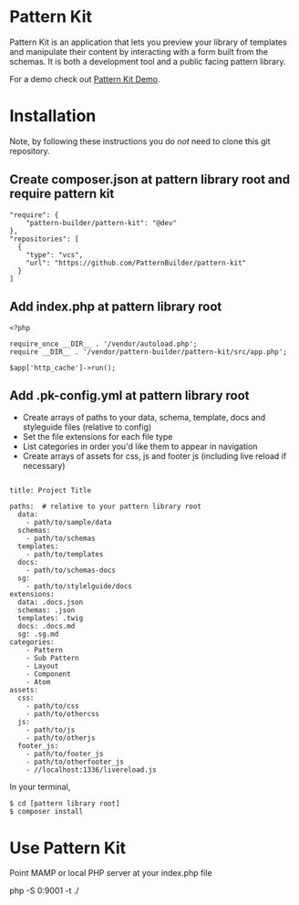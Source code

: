 # Pattern Kit

Pattern Kit is an application that lets you preview your library of templates and manipulate their content by interacting with a form built from the schemas. It is both a development tool and a public facing pattern library.

For a demo check out [Pattern Kit Demo](http://patternkit.info/sg/). 

# Installation

Note, by following these instructions you do _not_ need to clone this git repository.

## Create composer.json at pattern library root and require pattern kit

```
"require": {
    "pattern-builder/pattern-kit": "@dev"
},
"repositories": [
  {
    "type": "vcs",
    "url": "https://github.com/PatternBuilder/pattern-kit"
  }
]
```

## Add index.php at pattern library root
```
<?php

require_once __DIR__ . '/vendor/autoload.php';
require __DIR__ . '/vendor/pattern-builder/pattern-kit/src/app.php';

$app['http_cache']->run();

```

## Add .pk-config.yml at pattern library root

- Create arrays of paths to your data, schema, template, docs and styleguide files (relative to config)
- Set the file extensions for each file type
- List categories in order you'd like them to appear in navigation
- Create arrays of assets for css, js and footer js (including live reload if necessary)

```

title: Project Title

paths:  # relative to your pattern library root
  data:
    - path/to/sample/data
  schemas:
    - path/to/schemas
  templates:
    - path/to/templates
  docs:
    - path/to/schemas-docs
  sg:
    - path/to/stylelguide/docs
extensions:
  data: .docs.json
  schemas: .json
  templates: .twig
  docs: .docs.md
  sg: .sg.md
categories:
    - Pattern
    - Sub Pattern
    - Layout
    - Component
    - Atom
assets:
  css:
    - path/to/css
    - path/to/othercss
  js:
    - path/to/js
    - path/to/otherjs
  footer_js:
    - path/to/footer_js
    - path/to/otherfooter_js
    - //localhost:1336/livereload.js
```

In your terminal, 

```
$ cd [pattern library root]
$ composer install
```

# Use Pattern Kit

Point MAMP or local PHP server at your index.php file

php -S 0:9001 -t ./
